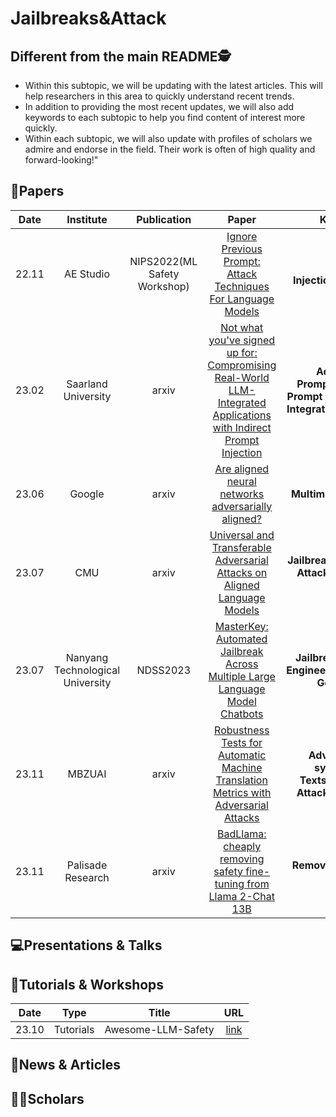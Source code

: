 # Jailbreaks&Attack

## Different from the main README🕵️

- Within this subtopic, we will be updating with the latest articles. This will help researchers in this area to quickly understand recent trends.
- In addition to providing the most recent updates, we will also add keywords to each subtopic to help you find content of interest more quickly.
- Within each subtopic, we will also update with profiles of scholars we admire and endorse in the field. Their work is often of high quality and forward-looking!"

## 📑Papers

| Date  |            Institute             |         Publication          |                                                                         Paper                                                                         |                                        Keywords                                         |
|:-----:|:--------------------------------:|:----------------------------:|:-----------------------------------------------------------------------------------------------------------------------------------------------------:|:---------------------------------------------------------------------------------------:|
| 22.11 |            AE Studio             | NIPS2022(ML Safety Workshop) |                           [Ignore Previous Prompt: Attack Techniques For Language Models](https://arxiv.org/abs/2211.09527)                           |                           **Prompt Injection**&**Misaligned**                           |
| 23.02 |       Saarland University        |            arxiv             | [Not what you've signed up for: Compromising Real-World LLM-Integrated Applications with Indirect Prompt Injection](https://arxiv.org/abs/2302.12173) | **Adversarial Prompting**&**Indirect Prompt Injection**&**LLM-Integrated Applications** |
| 23.06 |              Google              |            arxiv             |                                [Are aligned neural networks adversarially aligned?](https://arxiv.org/abs/2306.15447)                                 |                              **Multimodal**&**Jailbreak**                               |
| 23.07 |               CMU                |            arxiv             |                     [Universal and Transferable Adversarial Attacks on Aligned Language Models](https://arxiv.org/abs/2307.15043)                     |              **Jailbreak**&**Transferable Attack**&**Adversarial Attack**               |
| 23.07 | Nanyang Technological University |           NDSS2023           |                   [MasterKey: Automated Jailbreak Across Multiple Large Language Model Chatbots](https://arxiv.org/abs/2307.08715)                    |             **Jailbreak**&**Reverse-Engineering**&**Automatic Generation**              |
| 23.11 |              MBZUAI              |            arxiv             |                [Robustness Tests for Automatic Machine Translation Metrics with Adversarial Attacks](https://arxiv.org/abs/2311.00508)                |        **Adversarially-synthesized Texts**&**Word-level Attacks**&**Evaluation**        |
| 23.11 |        Palisade Research         |            arxiv             |                        [BadLlama: cheaply removing safety fine-tuning from Llama 2-Chat 13B](https://arxiv.org/abs/2311.00117)                        |                              **Remove Safety Fine-tuning**                              |


## 💻Presentations & Talks


## 📖Tutorials & Workshops

| Date  |   Type    |       Title        |                         URL                          |
|:-----:|:---------:|:------------------:|:----------------------------------------------------:|
| 23.10 | Tutorials | Awesome-LLM-Safety | [link](https://github.com/ydyjya/Awesome-LLM-Safety) |

## 📰News & Articles

## 🧑‍🏫Scholars
